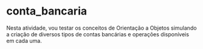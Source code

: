 # conta_bancaria
Nesta atividade, vou testar os conceitos de Orientação a Objetos simulando a criação de diversos tipos de contas bancárias e operações disponíveis em cada uma.
